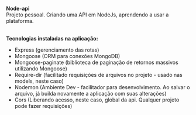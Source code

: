 <strong> Node-api </strong> <br>
Projeto pessoal. Criando uma API em NodeJs, aprendendo a usar a plataforma. <br><br>

<strong>Tecnologias instaladas na aplicação:</strong><br>

- Express (gerenciamento das rotas) <br>
- Mongoose (ORM para conexões MongoDB)<br>
- Mongoose-paginate (biblioteca de paginação de retornos massivos utilizando Mongoose)<br>
- Require-dir (facilitado requisições de arquivos no projeto - usado nas models, neste caso)<br>
- Nodemon (Ambiente Dev - facilitador para desenvolvimento. Ao salvar o arquivo, já builda novamente a aplicação com suas alterações)<br>
- Cors (Liberando acesso, neste caso, global da api. Qualquer projeto pode fazer requisições)<br>
